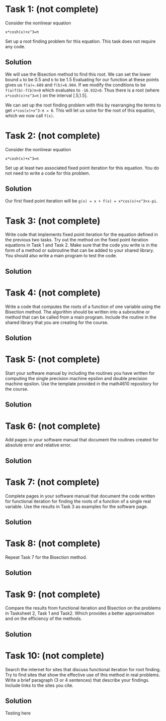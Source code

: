 # Task 1: (not complete)
Consider the nonlinear equation
```
x*cosh(x)+x^3=π
```
Set up a root finding problem for this equation. This task does not require any code.

## Solution
We will use the Bisection method to find this root. We can set the lower bound `a` to be 0.5 and `b` to be 1.5 Evaluating for our function at these points gives us `f(a)=.689` and `f(b)=6.904`. If we modify the conditions to be `f(a)f(b)-f(b)π<0` which evaluates to `-16.932<0`. Thus there is a root (where `x*cosh(x)+x^3=π` ) on the interval [.5,1.5].

We can set up the root finding problem with this by rearranging the terms to get `x*cos(x)+x^3-π = 0`. This will let us solve for the root of this equation, which we now call `f(x)`.

# Task 2: (not complete)
Consider the nonlinear equation
```
x*cosh(x)+x^3=π
```
Set up at least two associated fixed point iteration for this equation. You do not need to write a code for this problem.

## Solution
Our first fixed point iteration will be `g(x) = x + f(x) = x*cos(x)+x^3+x-pi`. 

# Task 3:  (not complete)
Write code that implements fixed point iteration for the equation defined in the previous two tasks. Try out the method on the fixed point iteration equations in Task 1 and Task 2. Make sure that the code you write is in the form of a method or subroutine that can be added to your shared library. You should also write a main program to test the code.
## Solution
# Task 4:  (not complete)
Write a code that computes the roots of a function of one variable using the Bisection method. The algorithm should be written into a subroutine or method that can be called from a main program. Include the routine in the shared library that you are creating for the course.
## Solution
# Task 5:  (not complete)
Start your software manual by including the routines you have written for computing the single precision machine epsilon and double precision machine epsilon. Use the template provided in the math4610 repository for the course.
## Solution
# Task 6:  (not complete)
Add pages in your software manual that document the routines created for absolute error and relative error.
## Solution
# Task 7:  (not complete)
Complete pages in your software manual that document the code written for functional iteration for finding the roots of a function of a single real variable. Use the results in Task 3 as examples for the software page.
## Solution
# Task 8:  (not complete)
Repeat Task 7 for the Bisection method.
## Solution
# Task 9:  (not complete)
Compare the results from functional iteration and Bisection on the problems in Tasksheet 2, Task 1 and Task2. Which provides a better approximation and on the efficiency of the methods.
## Solution
# Task 10:  (not complete)
Search the internet for sites that discuss functional iteration for root finding. Try to find sites that show the effective use of this method in real problems. Write a brief paragraph (3 or 4 sentences) that describe your findings. Include links to the sites you cite.
## Solution

Testing here